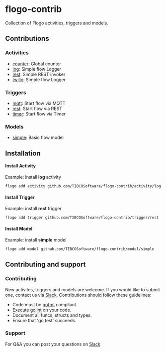 # flogo-contrib
Collection of Flogo activities, triggers and models.

## Contributions

### Activities
* [counter](activity/counter): Global counter 
* [log](activity/log): Simple flow Logger 
* [rest](activity/rest): Simple REST invoker
* [twilio](activity/twilio): Simple flow Logger 

### Triggers
* [mqtt](trigger/mqtt): Start flow via MQTT
* [rest](trigger/rest): Start flow via REST
* [timer](trigger/timer): Start flow via Timer
 
### Models
* [simple](model/simple): Basic flow model

## Installation

#### Install Activity
Example: install **log** activity

```bash
flogo add activity github.com/TIBCOSoftware/flogo-contrib/activity/log
```
#### Install Trigger
Example: install **rest** trigger

```bash
flogo add trigger github.com/TIBCOSoftware/flogo-contrib/trigger/rest
```
#### Install Model
Example: install **simple** model

```bash
flogo add model github.com/TIBCOSoftware/flogo-contrib/model/simple
```

## Contributing and support

### Contributing

New activites, triggers and models are welcome. If you would like to submit one, contact us via [Slack](https://tibco-cloud.slack.com/messages/flogo-general/).  Contributions should follow these guidelines:

* Code must be [gofmt](https://golang.org/cmd/gofmt/) compliant.
* Execute [golint](https://github.com/golang/lint) on your code.
* Document all funcs, structs and types.
* Ensure that 'go test' succeeds.

### Support
For Q&A you can post your questions on [Slack](https://tibco-cloud.slack.com/messages/flogo-general/)

